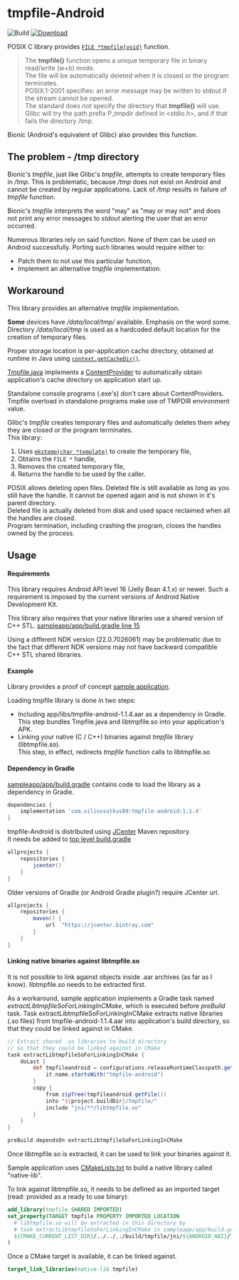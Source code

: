 # tmpfile-Android

![Build](https://github.com/ViliusSutkus89/tmpfile-Android/workflows/build/badge.svg)
[![Download](https://api.bintray.com/packages/viliussutkus89/maven-repo/tmpfile-android/images/download.svg)](https://bintray.com/viliussutkus89/maven-repo/tmpfile-android/_latestVersion)

POSIX C library provides [`FILE *tmpfile(void)`](https://linux.die.net/man/3/tmpfile) function.
> The **tmpfile()** function opens a unique temporary file in binary read/write (w+b) mode.  
> The file will be automatically deleted when it is closed or the program terminates.  
> POSIX.1-2001 specifies: an error message may be written to stdout if the stream cannot be opened.  
> The standard does not specify the directory that **tmpfile()** will use.  
> Glibc will try the path prefix P_tmpdir defined in <stdio.h>, and if that fails the directory /tmp.

Bionic (Android's equivalent of Glibc) also provides this function.

## The problem - /tmp directory

Bionic's *tmpfile*, just like Glibc's *tmpfile*, attempts to create temporary files in */tmp*.
This is problematic, because */tmp* does not exist on Android and cannot be created by regular applications.
Lack of */tmp* results in failure of *tmpfile* function.

Bionic's *tmpfile* interprets the word "may" as "may or may not" and does not print any error messages to *stdout* alerting the user that an error occurred.

Numerous libraries rely on said function. None of them can be used on Android successfully.
Porting such libraries would require either to:
* Patch them to not use this particular function,
* Implement an alternative *tmpfile* implementation.

## Workaround

This library provides an alternative *tmpfile* implementation.

**Some** devices have */data/local/tmp/* available. Emphasis on the word some.  
Directory */data/local/tmp* is used as a hardcoded default location for the creation of temporary files.

Proper storage location is per-application cache directory, obtained at runtime in Java using
[`context.getCacheDir()`](https://developer.android.com/reference/android/content/Context.html#getCacheDir()).
    
[Tmpfile.java](/lib/src/main/java/com/viliussutkus89/android/tmpfile/Tmpfile.java) implements a [ContentProvider](https://developer.android.com/reference/android/content/ContentProvider)
to automatically obtain application's cache directory on application start up.

Standalone console programs (.exe's) don't care about ContentProviders. Tmpfile overload in standalone programs make use of TMPDIR environment value.

Glibc's *tmpfile* creates temporary files and automatically deletes them whey they are closed or the program terminates.  
This library:
1) Uses [```mkstemp(char *template)```](https://linux.die.net/man/3/mkstemp) to create the temporary file,
2) Obtains the ```FILE *``` handle,
3) Removes the created temporary file,
4) Returns the handle to be used by the caller.

POSIX allows deleting open files.
Deleted file is still available as long as you still have the handle.
It cannot be opened again and is not shown in it's parent directory.  
Deleted file is actually deleted from disk and used space reclaimed when all the handles are closed.  
Program termination, including crashing the program, closes the handles owned by the process.

## Usage

#### Requirements
This library requires Android API level 16 (Jelly Bean 4.1.x) or newer.
Such a requirement is imposed by the current versions of Android Native Development Kit.

This library also requires that your native libraries use a shared version of C++ STL.
[sampleapp/app/build.gradle line 15](sampleapp/app/build.gradle#L15)

Using a different NDK version (22.0.7026061) may be problematic due to the fact that
different NDK versions may not have backward compatible C++ STL shared libraries.

#### Example
Library provides a proof of concept [sample application](/sampleapp).

Loading tmpfile library is done in two steps:
* Including app/libs/tmpfile-android-1.1.4.aar as a dependency in Gradle.  
This step bundles Tmpfile.java and libtmpfile.so into your application's APK.
* Linking your native (C / C++) binaries against *tmpfile* library (libtmpfile.so).  
This step, in effect, redirects *tmpfile* function calls to libtmpfile.so

#### Dependency in Gradle
[sampleapp/app/build.gradle](sampleapp/app/build.gradle) contains code to load the library as a dependency in Gradle.
```gradle
dependencies {
    implementation 'com.viliussutkus89:tmpfile-android:1.1.4'
}
```

tmpfile-Android is distributed using [JCenter](https://jcenter.bintray.com) Maven repository.  
It needs be added to [top level build.gradle](sampleapp/build.gradle)
```gradle
allprojects {
    repositories {
        jcenter()
    }
}
```

Older versions of Gradle (or Android Gradle plugin?) require JCenter url.
```gradle
allprojects {
    repositories {
        maven() {
            url  "https://jcenter.bintray.com"
        }
    }
}
```

#### Linking native binaries against libtmpfile.so

It is not possible to link against objects inside .aar archives (as far as I know). libtmpfile.so needs to be extracted first.

As a workaround, sample application implements a Gradle task named *extractLibtmpfileSoForLinkingInCMake*, which is executed before *preBuild* task.
Task extractLibtmpfileSoForLinkingInCMake extracts native libraries (.so files) from tmpfile-android-1.1.4.aar into application's build directory, so that they could be linked against in CMake.
```gradle
// Extract shared .so libraries to build directory
// So that they could be linked against in CMake
task extractLibtmpfileSoForLinkingInCMake {
    doLast {
        def tmpfileandroid = configurations.releaseRuntimeClasspath.getResolvedConfiguration().getResolvedArtifacts().find {
            it.name.startsWith("tmpfile-android")
        }
        copy {
            from zipTree(tmpfileandroid.getFile())
            into "${project.buildDir}/tmpfile/"
            include "jni/**/libtmpfile.so"
        }
    }
}

preBuild.dependsOn extractLibtmpfileSoForLinkingInCMake
```

Once libtmpfile.so is extracted, it can be used to link your binaries against it.

Sample application uses [CMakeLists.txt](sampleapp/app/src/main/cpp/CMakeLists.txt) to build a native library called "native-lib".

To link against libtmpfile.so, it needs to be defined as an imported target (read: provided as a ready to use binary):
```CMake
add_library(tmpfile SHARED IMPORTED)
set_property(TARGET tmpfile PROPERTY IMPORTED_LOCATION
  # libtmpfile.so will be extracted in this directory by
  # task extractLibtmpfileSoForLinkingInCMake in sampleapp/app/build.gradle
  ${CMAKE_CURRENT_LIST_DIR}/../../../build/tmpfile/jni/${ANDROID_ABI}/libtmpfile.so
)
```

Once a CMake target is available, it can be linked against.
```CMake
target_link_libraries(native-lib tmpfile)
```
